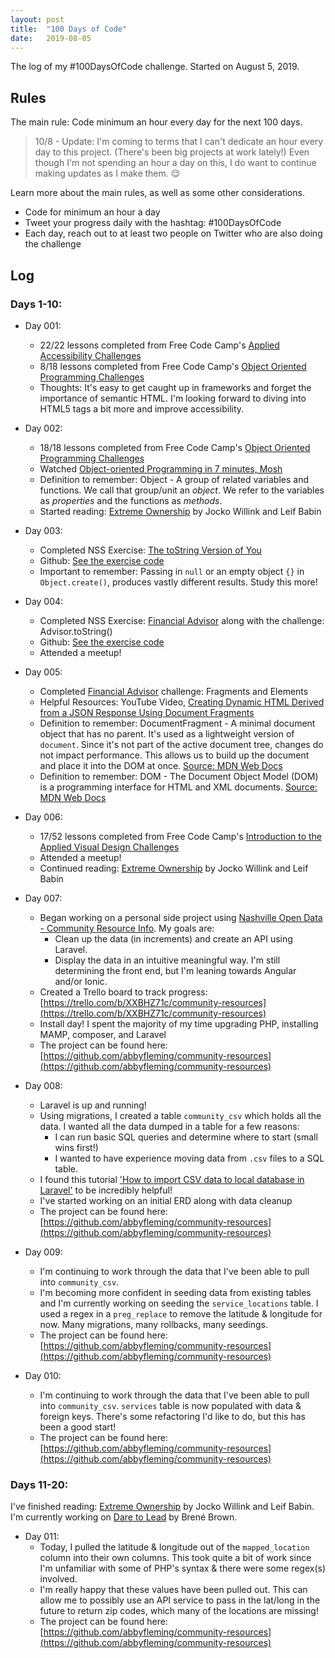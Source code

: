 ```yaml
---
layout: post
title:  "100 Days of Code"
date:   2019-08-05
---
```


The log of my #100DaysOfCode challenge. Started on August 5, 2019.

## Rules
The main rule: Code minimum an hour every day for the next 100 days.

> 10/8 - Update: I'm coming to terms that I can't dedicate an hour every day to this project. (There's been big projects at work lately!) Even though I'm not spending an hour a day on this, I do want to continue making updates as I make them. 😌

Learn more about the main rules, as well as some other considerations.
* Code for minimum an hour a day
* Tweet your progress daily with the hashtag: #100DaysOfCode
* Each day, reach out to at least two people on Twitter who are also doing the challenge

## Log

### Days 1-10:

* Day 001: 
  * 22/22 lessons completed from Free Code Camp's [Applied Accessibility Challenges](https://learn.freecodecamp.org/responsive-web-design/applied-accessibility)
  * 8/18 lessons completed from Free Code Camp's [Object Oriented Programming Challenges](https://learn.freecodecamp.org/javascript-algorithms-and-data-structures/object-oriented-programming)
  * Thoughts: It's easy to get caught up in frameworks and forget the importance of semantic HTML. I'm looking forward to diving into HTML5 tags a bit more and improve accessibility.

* Day 002:
    * 18/18 lessons completed from Free Code Camp's [Object Oriented Programming Challenges](https://learn.freecodecamp.org/javascript-algorithms-and-data-structures/object-oriented-programming)
    * Watched [Object-oriented Programming in 7 minutes, Mosh](https://www.youtube.com/watch?v=pTB0EiLXUC8)
    * Definition to remember: Object -  A group of related variables and functions. We call that group/unit an _object_. We refer to the variables as _properties_ and the functions as _methods_.
    * Started reading: [Extreme Ownership](https://www.amazon.com/Extreme-Ownership-U-S-Navy-SEALs-ebook/dp/B00VE4Y0Z2) by Jocko Willink and Leif Babin

* Day 003:
    * Completed NSS Exercise: [The toString Version of You](https://github.com/nashville-software-school/client-side-mastery/blob/master/book-3-the-initiate/chapters/JS_OBJECT_CREATE.md)
    * Github: [See the exercise code](https://github.com/abbyfleming/refresher/tree/master/oop/the-tostring-version-of-you)
    * Important to remember: Passing in `null` or an empty object `{}` in `Object.create()`, produces vastly different results. Study this more!

* Day 004:
    * Completed NSS Exercise: [Financial Advisor](https://github.com/nashville-software-school/client-side-mastery/blob/master/book-3-the-initiate/chapters/JS_OBJECT_CREATE.md) along with the challenge: Advisor.toString()
    * Github: [See the exercise code](https://github.com/abbyfleming/refresher/tree/master/oop/financial-advisor)
    * Attended a meetup! 

* Day 005:
    * Completed [Financial Advisor](https://github.com/nashville-software-school/client-side-mastery/blob/master/book-3-the-initiate/chapters/JS_OBJECT_CREATE.md) challenge: Fragments and Elements
    * Helpful Resources: YouTube Video, [Creating Dynamic HTML Derived from a JSON Response Using Document Fragments](https://www.youtube.com/watch?v=YcbS7W34D0E)
    * Definition to remember: DocumentFragment - A minimal document object that has no parent. It's used as a lightweight version of `document`. Since it's not part of the active document tree, changes do not impact performance. This allows us to build up the document and place it into the DOM at once. [Source: MDN Web Docs](https://developer.mozilla.org/en-US/docs/Web/API/DocumentFragment)
    * Definition to remember: DOM - The Document Object Model (DOM) is a programming interface for HTML and XML documents. [Source: MDN Web Docs](https://developer.mozilla.org/en-US/docs/Web/API/Document_Object_Model/Introduction)


* Day 006:
    * 17/52 lessons completed from Free Code Camp's [Introduction to the Applied Visual Design Challenges](https://learn.freecodecamp.org/responsive-web-design/applied-visual-design)
    * Attended a meetup!
    * Continued reading: [Extreme Ownership](https://www.amazon.com/Extreme-Ownership-U-S-Navy-SEALs-ebook/dp/B00VE4Y0Z2) by Jocko Willink and Leif Babin


* Day 007:
    * Began working on a personal side project using [Nashville Open Data - Community Resource Info](https://data.nashville.gov/Police/Community-Resource-Information/ekvg-j2ns). My goals are:
        * Clean up the data (in increments) and create an API using Laravel. 
        * Display the data in an intuitive meaningful way. I'm still determining the front end, but I'm leaning towards Angular and/or Ionic.
    * Created a Trello board to track progress: [https://trello.com/b/XXBHZ71c/community-resources](https://trello.com/b/XXBHZ71c/community-resources)
    * Install day! I spent the majority of my time upgrading PHP, installing MAMP, composer, and Laravel
    * The project can be found here: [https://github.com/abbyfleming/community-resources](https://github.com/abbyfleming/community-resources)

* Day 008:
    * Laravel is up and running!
    * Using migrations, I created a table `community_csv` which holds all the data. I wanted all the data dumped in a table for a few reasons:
        * I can run basic SQL queries and determine where to start (small wins first!)
        * I wanted to have experience moving data from `.csv` files to a SQL table.
    * I found this tutorial ['How to import CSV data to local database in Laravel'](https://justlaravel.com/import-csv-data-store-database/?utm_source=learninglaravel.net#step1) to be incredibly helpful! 
    * I've started working on an initial ERD along with data cleanup
    * The project can be found here: [https://github.com/abbyfleming/community-resources](https://github.com/abbyfleming/community-resources)

* Day 009:
    * I'm continuing to work through the data that I've been able to pull into `community_csv`.
    * I'm becoming more confident in seeding data from existing tables and I'm currently working on seeding the `service_locations` table. I used a regex in a `preg_replace` to remove the latitude & longitude for now. Many migrations, many rollbacks, many seedings.
    * The project can be found here: [https://github.com/abbyfleming/community-resources](https://github.com/abbyfleming/community-resources)

* Day 010:
    * I'm continuing to work through the data that I've been able to pull into `community_csv`. `services` table is now populated with data & foreign keys. There's some refactoring I'd like to do, but this has been a good start!
    * The project can be found here: [https://github.com/abbyfleming/community-resources](https://github.com/abbyfleming/community-resources)

### Days 11-20:
I've finished reading: [Extreme Ownership](https://www.amazon.com/Extreme-Ownership-U-S-Navy-SEALs-ebook/dp/B00VE4Y0Z2) by Jocko Willink and Leif Babin. I'm currently working on [Dare to Lead](https://daretolead.brenebrown.com/) by Brené Brown.

* Day 011:
    * Today, I pulled the latitude & longitude out of the `mapped_location` column into their own columns. This took quite a bit of work since I'm unfamiliar with some of PHP's syntax & there were some regex(s) involved. 
    * I'm really happy that these values have been pulled out. This can allow me to possibly use an API service to pass in the lat/long in the future to return zip codes, which many of the locations are missing!
    * The project can be found here: [https://github.com/abbyfleming/community-resources](https://github.com/abbyfleming/community-resources)
